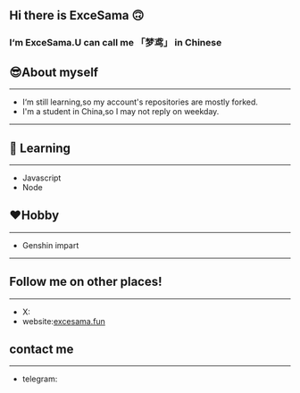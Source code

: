 ## Hi there is ExceSama 🙃
### I‘m ExceSama.U can call me 「梦鸢」 in Chinese
## 😎About myself
---
- I‘m still learning,so my account's repositories are mostly forked.
- I'm a student in China,so I may not reply on weekday.
---
## 📖 Learning 
---
- Javascript
- Node
## ♥️Hobby
---
- Genshin impart
---
## Follow me on other places!
---
- X:
- website:[excesama.fun](https://excesama.fun)
## contact me
---
- telegram:

<!--
**excellen114514/excellen114514** is a ✨ _special_ ✨ repository because its `README.md` (this file) appears on your GitHub profile.

Here are some ideas to get you started:

- 🔭 I’m currently working on ...
- 🌱 I’m currently learning ...
- 👯 I’m looking to collaborate on ...
- 🤔 I’m looking for help with ...
- 💬 Ask me about ...
- 📫 How to reach me: ...
- 😄 Pronouns: ...
- ⚡ Fun fact: ...
-->
